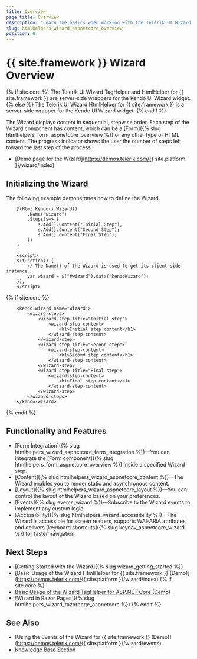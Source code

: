 ```yaml
---
title: Overview
page_title: Overview
description: "Learn the basics when working with the Telerik UI Wizard component for {{ site.framework }}."
slug: htmlhelpers_wizard_aspnetcore_overview
position: 0
---
```


# {{ site.framework }} Wizard Overview

{% if site.core %}
The Telerik UI Wizard TagHelper and HtmlHelper for {{ site.framework }} are server-side wrappers for the Kendo UI Wizard widget.
{% else %}
The Telerik UI Wizard HtmlHelper for {{ site.framework }} is a server-side wrapper for the Kendo UI Wizard widget.
{% endif %}

The Wizard displays content in sequential, stepwise order. Each step of the Wizard component has content, which can be a [Form]({% slug htmlhelpers_form_aspnetcore_overview %}) or any other type of HTML content. The progress indicator shows the user the number of steps left toward the last step of the process.

* [Demo page for the Wizard](https://demos.telerik.com/{{ site.platform }}/wizard/index)

## Initializing the Wizard

The following example demonstrates how to define the Wizard.

```HtmlHelper
    @(Html.Kendo().Wizard()
        .Name("wizard")
        .Steps(s=> {
            s.Add().Content("Initial Step");
            s.Add().Content("Second Step");
            s.Add().Content("Final Step");
        })
    )

    <script>
    $(function() {
        // The Name() of the Wizard is used to get its client-side instance.
        var wizard = $("#wizard").data("kendoWizard");
    });
    </script>
```
{% if site.core %}
```TagHelper
    <kendo-wizard name="wizard">
        <wizard-steps>
            <wizard-step title="Initial step">
                <wizard-step-content>
                    <h1>Initial step content</h1>
                </wizard-step-content>
            </wizard-step>
            <wizard-step title="Second step">
                <wizard-step-content>
                    <h1>Second step content</h1>
                </wizard-step-content>
            </wizard-step>
            <wizard-step title="Final step">
                <wizard-step-content>
                    <h1>Final step content</h1>
                </wizard-step-content>
            </wizard-step>
        </wizard-steps>
    </kendo-wizard>
```
{% endif %}

## Functionality and Features

* [Form Integration]({% slug htmlhelpers_wizard_aspnetcore_form_integration %})&mdash;You can integrate the [Form component]({% slug htmlhelpers_form_aspnetcore_overview %}) inside a specified Wizard step.
* [Content]({% slug htmlhelpers_wizard_aspnetcore_content %})&mdash;The Wizard enables you to render static and asynchronous content.
* [Layout]({% slug htmlhelpers_wizard_aspnetcore_layout %})&mdash;You can control the layout of the Wizard based on your preferences.
* [Events]({% slug events_wizard %})&mdash;Subscribe to the Wizard events to implement any custom logic.
* [Accessibility]({% slug htmlhelpers_wizard_accessibility %})&mdash;The Wizard is accessible for screen readers, supports WAI-ARIA attributes, and delivers [keyboard shortcuts]({% slug keynav_aspnetcore_wizard %}) for faster navigation.

## Next Steps

* [Getting Started with the Wizard]({% slug wizard_getting_started %})
* [Basic Usage of the Wizard HtmlHelper for {{ site.framework }} (Demo)](https://demos.telerik.com/{{ site.platform }}/wizard/index)
{% if site.core %}
* [Basic Usage of the Wizard TagHelper for ASP.NET Core (Demo)](https://demos.telerik.com/aspnet-core/wizard/index)
* [Wizard in Razor Pages]({% slug htmlhelpers_wizard_razorpage_aspnetcore %})
{% endif %}

## See Also

* [Using the Events of the Wizard for {{ site.framework }} (Demo)](https://demos.telerik.com/{{ site.platform }}/wizard/events)
* [Knowledge Base Section](/knowledge-base)
